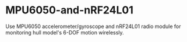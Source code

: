 # MPU6050-and-nRF24L01
Use MPU6050 accelerometer/gyroscope and nRF24L01 radio module for monitoring hull model's 6-DOF motion wirelessly.
